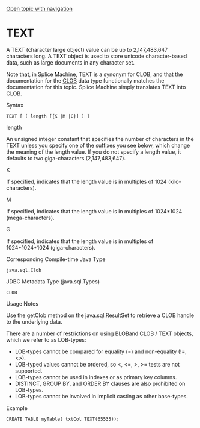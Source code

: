 [Open topic with navigation](../../../index.html#Shared/SQLReference/DataTypes/Text.html)

[]()TEXT
========

A <span class="CodeFont">TEXT</span> (character large object) value can be up to 2,147,483,647 characters long. A <span class="CodeFont">TEXT</span> object is used to store unicode character-based data, such as large documents in any character set.

Note that, in Splice Machine, <span class="CodeFont">TEXT</span> is a synonym for <span class="CodeFont">CLOB</span>, and that the documentation for the <span class="CodeFont">[CLOB](Clob.html)</span> data type functionally matches the documentation for this topic. Splice Machine simply translates <span class="CodeFont">TEXT</span> into <span class="CodeFont">CLOB</span>.

Syntax

``` FcnSyntax
TEXT [ ( length [{K |M |G}] ) ]
```

length

An unsigned integer constant that specifies the number of characters in the <span class="CodeFont">TEXT</span> unless you specify one of the suffixes you see below, which change the meaning of the <span class="ItalicFont">length</span> value. If you do not specify a length value, it defaults to two giga-characters (2,147,483,647).

K

If specified, indicates that the length value is in multiples of 1024 (kilo-characters).

M

If specified, indicates that the length value is in multiples of 1024\*1024 (mega-characters).

G

If specified, indicates that the length value is in multiples of 1024\*1024\*1024 (giga-characters).

Corresponding Compile-time Java Type

``` FcnSyntax
java.sql.Clob
```

JDBC Metadata Type (java.sql.Types)

``` FcnSyntax
CLOB
```

Usage Notes

Use the <span class="ItalicFont">getClob</span> method on the <span class="ItalicFont">java.sql.ResultSet</span> to retrieve a <span class="CodeFont">CLOB</span> handle to the underlying data.

There are a number of restrictions on using <span class="CodeFont">BLOB</span>and <span class="CodeFont">CLOB</span> / <span class="CodeFont">TEXT</span> objects, which we refer to as LOB-types:

-   LOB-types cannot be compared for equality (<span class="CodeFont">=</span>) and non-equality (<span class="CodeFont">!=</span>, <span class="CodeFont">&lt;&gt;</span>).
-   LOB-typed values cannot be ordered, so <span class="CodeFont">&lt;, &lt;=, &gt;, &gt;=</span> tests are not supported.
-   LOB-types cannot be used in indexes or as primary key columns.
-   <span class="CodeFont">DISTINCT</span>, <span class="CodeFont">GROUP BY</span>, and <span class="CodeFont">ORDER BY</span> clauses are also prohibited on LOB-types.
-   LOB-types cannot be involved in implicit casting as other base-types.

Example

``` Example
CREATE TABLE myTable( txtCol TEXT(65535));
```

 


